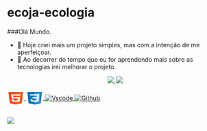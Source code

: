 # ecoja-ecologia

###Olá Mundo.



- 🔭 Hoje criei mais um projeto simples, mas com a intenção de me aperfeiçoar.
- 🌱 Ao decorrer do tempo que eu for aprendendo mais sobre as tecnologias irei melhorar o projeto.

<div align="center">
  <a href="https://github.com/Helioborges1648">
  <img height="180em" src="https://github-readme-stats.vercel.app/api?username=Helioborges1648&show_icons=true&theme=cobalt&include_all_commits=true&count_private=true"/>
  <img height="180em" src="https://github-readme-stats.vercel.app/api/top-langs/?username=Helioborges1648&layout=compact&langs_count=7&theme=cobalt"/>
</div>
  
  <div style="display: inline_block"><br>
  <img align="center" alt="HTML" height="30" width="40" src="https://raw.githubusercontent.com/devicons/devicon/master/icons/html5/html5-original.svg">
  <img align="center" alt="CSS" height="30" width="40" src="https://raw.githubusercontent.com/devicons/devicon/master/icons/css3/css3-original.svg">
  <img align="center" alt="Vscode" height="30" width="40" src="https://cdn.jsdelivr.net/gh/devicons/devicon/icons/vscode/vscode-original.svg" />
  <img align="center" alt="Github" height="30" width="40" src="https://cdn.jsdelivr.net/gh/devicons/devicon/icons/github/github-original.svg" />
  </div>
  
  ##
  
  <div> <a href="https://www.linkedin.com/in/helio-borges-071542256?lipi=urn%3Ali%3Apage%3Ad_flagship3_profile_view_base_contact_details%3BipWy9B7yR72T39JXpGdckg%3D%3D"><img src="https://img.shields.io/badge/-LinkedIn-%230077B5?style=for-the-badge&logo=linkedin&logoColor=white" target="_blank"></a> 
</div>
